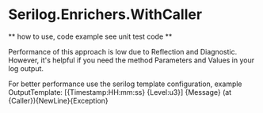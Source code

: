 # Serilog.Enrichers.WithCaller

** how to use, code example see unit test code **

Performance of this approach is low due to Reflection and Diagnostic. However, it's helpful if you need the method Parameters and Values in your log output.

For better performance use the serilog template configuration, example OutputTemplate: [{Timestamp:HH:mm:ss} {Level:u3}] {Message} (at {Caller}){NewLine}{Exception}
